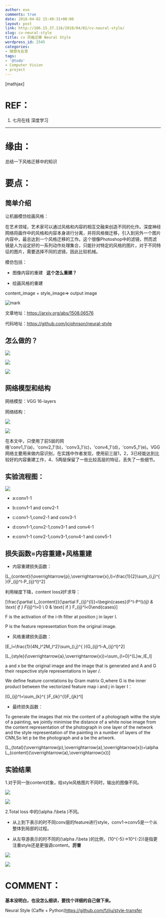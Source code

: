 ```yaml
---
author: evo
comments: true
date: 2018-04-02 15:49:31+00:00
layout: post
link: http://106.15.37.116/2018/04/02/cv-neural-style/
slug: cv-neural-style
title: cv 风格迁移 Neural Style
wordpress_id: 2545
categories:
- 随想与反思
tags:
- '@todo'
- Computer Vision
- project
---
```


<!-- more -->

[mathjax]


# REF：






  1. 七月在线 深度学习


********************************************************************************


# 缘由：


总结一下风格迁移中的知识


# 要点：




## 简单介绍


让机器模仿绘画风格：

在艺术领域，艺术家可以通过风格和内容的相互交融来创造不同的化作。深度神经网络将画作中的风格和内容本身进行分离，并将风格做迁移，引入到另外一个图片内容中，最总达到一个风格迁移的工作。这个很像Photoshop中的滤镜，然而滤镜是人为设定好的一系列动作处理集合，只能针对特定的风格的图片，对于不同特征的图片，需要选择不同的滤镜，因此比较机械。

模仿包括：




  * 图像内容的重建   **这个怎么重建？**


  * 绘画风格的重建


content_image + style_image=> output image


![mark](http://pacdb2bfr.bkt.clouddn.com/blog/image/180727/GHg4ILl86F.png?imageslim)

文章地址：https://arxiv.org/abs/1508.06576

代码地址：https://github.com/jcjohnson/neural-style


## 怎么做的？




![](http://106.15.37.116/wp-content/uploads/2018/04/img_5ac382e6c8841.png)




![](http://106.15.37.116/wp-content/uploads/2018/04/img_5ac382f1e45f3.png)




![](http://106.15.37.116/wp-content/uploads/2018/04/img_5ac3834ec2ad8.png)





## 网络模型和结构


网络模型：VGG 16-layers

网络结构：

![](http://106.15.37.116/wp-content/uploads/2018/04/img_5ac24de7e7ed5.png)


![](http://106.15.37.116/wp-content/uploads/2018/04/img_5ac24e889e0d7.png)


在本文中，只使用了前5层的网络'conv1_1'(a)，'conv2_1'(b)，'conv3_1'(c)，'conv4_1'(d)，'conv5_1'(e)。VGG网络主要用来做内容识别，在实践中作者发现，使用前三层1，2，3已经能达到比较好的内容重建工作，4、5两层保留了一些比较高层的特征，丢失了一些细节。




## 实验流程图：




![](http://106.15.37.116/wp-content/uploads/2018/04/img_5ac24e889e0d7.png)







  * a:conv1-1


  * b:conv1-1 and conv2-1


  * c:conv1-1,conv2-1 and conv3-1


  * d:conv1-1,conv2-1,conv3-1 and conv4-1


  * e:conv1-1 conv2-1,conv3-1,conv4-1 and conv5-1




## 损失函数=内容重建+风格重建






  * 内容重建损失函数：


\[L_{content}(\overrightarrow{p},\overrightarrow{x},l)=\frac{1}{2}\sum_{i,j}^{ }(F_{ij}^l-P_{ij}^l)^2\]


利用梯度下降，content loss对F求导：


\[\frac{\partial L_{content}}{\partial F_{ij}^{l}}=\begin{cases}(F^l-P^l)_{ij} & \text{ if } F_{ij}^l>0 \\ 0 & \text{ if } F_{ij}^l<0\end{cases}\]

F is the activation of the i-th filter at position j in layer I.

P is the feature representation from the original image.




  * 风格重建损失函数：


\[E_l=\frac{1}{4N_l^2M_l^2}\sum_{i,j}^{ }(G_{ij}^l-A_{ij}^l)^2\]

\[L_{style}(\overrightarrow{a},\overrightarrow{x})=\sum_{l=0}^{L}w_lE_l\]

a and x be the original image and the image that is generated and A and G their respective style representations in layer /.

We define feature correlations by Gram matrix G,where G is the inner product between the vectorized feature map i and j in layer I：

\[G_{ij}^l=\sum_{k}^{ }F_{ik}^{l}F_{jk}^l\]


  * 最终损失函数：


To generate the images that mix the content of a photograph withe the style of a painting, we jointly minimise the distance of a white noise image from the content representation of the photograph in one layer of the network and the style representation of the painting in a number of layers of the CNN,So let p be the photograph and a be the artwork.

\[L_{total}(\overrightarrow{p},\overrightarrow{a},\overrightarrow{x})=\alpha L_{content}(\overrightarrow{a},\overrightarrow{x})\]


## 实验结果


1.对于同一张content对象，给style风格图片不同时，输出的图像不同。


![](http://106.15.37.116/wp-content/uploads/2018/04/img_5ac24f3242407.png)


![](http://106.15.37.116/wp-content/uploads/2018/04/img_5ac24f2f06703.png)

2.Total loss 中的\(\alpha /\beta \)不同。




  * 从上到下表示的时不同conv层的feature进行style，conv1->conv5是一个从整体到局部的过程。


  * 从左导游表示的时不同的\(\alpha /\beta \)的比例，\(10^{-5}->10^{-2}\)是指更注重style还是更强调content。**厉害**




![](http://106.15.37.116/wp-content/uploads/2018/04/img_5ac24fe8ab8ca.png)




![](http://106.15.37.116/wp-content/uploads/2018/04/img_5ac24feb529da.png)







# COMMENT：




**基本没明白，也没怎么细讲，要找个详细的自己做下来。**

Neural Style
(Caffe + Python)https://github.com/fzliu/style-transfer
